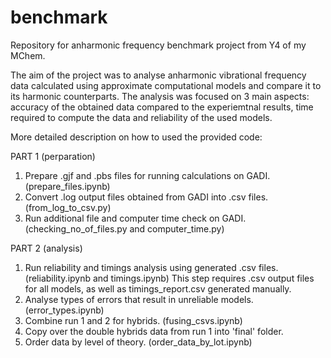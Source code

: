 # benchmark
Repository for anharmonic frequency benchmark project from Y4 of my MChem.

The aim of the project was to analyse anharmonic vibrational frequency data calculated using approximate computational models and compare it to its harmonic counterparts. The analysis was focused on 3 main aspects: accuracy of the obtained data compared to the experiemtnal results, time required to compute the data and reliability of the used models.

More detailed description on how to used the provided code:

PART 1 (perparation)
1. Prepare .gjf and .pbs files for running calculations on GADI. (prepare_files.ipynb)
2. Convert .log output files obtained from GADI into .csv files. (from_log_to_csv.py)
3. Run additional file and computer time check on GADI. (checking_no_of_files.py and computer_time.py)

PART 2 (analysis)
1. Run reliability and timings analysis using generated .csv files. (reliability.ipynb and timings.ipynb) This step requires .csv output files for all models, as well as timings_report.csv generated manually.
2. Analyse types of errors that result in unreliable models. (error_types.ipynb)
3. Combine run 1 and 2 for hybrids. (fusing_csvs.ipynb)
4. Copy over the double hybrids data from run 1 into 'final' folder.
5. Order data by level of theory. (order_data_by_lot.ipynb)


